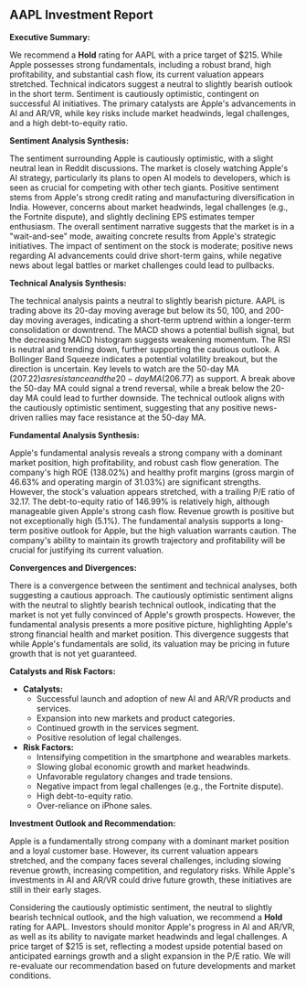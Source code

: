 ## AAPL Investment Report

**Executive Summary:**

We recommend a **Hold** rating for AAPL with a price target of $215. While Apple possesses strong fundamentals, including a robust brand, high profitability, and substantial cash flow, its current valuation appears stretched. Technical indicators suggest a neutral to slightly bearish outlook in the short term. Sentiment is cautiously optimistic, contingent on successful AI initiatives. The primary catalysts are Apple's advancements in AI and AR/VR, while key risks include market headwinds, legal challenges, and a high debt-to-equity ratio.

**Sentiment Analysis Synthesis:**

The sentiment surrounding Apple is cautiously optimistic, with a slight neutral lean in Reddit discussions. The market is closely watching Apple's AI strategy, particularly its plans to open AI models to developers, which is seen as crucial for competing with other tech giants. Positive sentiment stems from Apple's strong credit rating and manufacturing diversification in India. However, concerns about market headwinds, legal challenges (e.g., the Fortnite dispute), and slightly declining EPS estimates temper enthusiasm. The overall sentiment narrative suggests that the market is in a "wait-and-see" mode, awaiting concrete results from Apple's strategic initiatives. The impact of sentiment on the stock is moderate; positive news regarding AI advancements could drive short-term gains, while negative news about legal battles or market challenges could lead to pullbacks.

**Technical Analysis Synthesis:**

The technical analysis paints a neutral to slightly bearish picture. AAPL is trading above its 20-day moving average but below its 50, 100, and 200-day moving averages, indicating a short-term uptrend within a longer-term consolidation or downtrend. The MACD shows a potential bullish signal, but the decreasing MACD histogram suggests weakening momentum. The RSI is neutral and trending down, further supporting the cautious outlook. A Bollinger Band Squeeze indicates a potential volatility breakout, but the direction is uncertain. Key levels to watch are the 50-day MA ($207.22) as resistance and the 20-day MA ($206.77) as support. A break above the 50-day MA could signal a trend reversal, while a break below the 20-day MA could lead to further downside. The technical outlook aligns with the cautiously optimistic sentiment, suggesting that any positive news-driven rallies may face resistance at the 50-day MA.

**Fundamental Analysis Synthesis:**

Apple's fundamental analysis reveals a strong company with a dominant market position, high profitability, and robust cash flow generation. The company's high ROE (138.02%) and healthy profit margins (gross margin of 46.63% and operating margin of 31.03%) are significant strengths. However, the stock's valuation appears stretched, with a trailing P/E ratio of 32.17. The debt-to-equity ratio of 146.99% is relatively high, although manageable given Apple's strong cash flow. Revenue growth is positive but not exceptionally high (5.1%). The fundamental analysis supports a long-term positive outlook for Apple, but the high valuation warrants caution. The company's ability to maintain its growth trajectory and profitability will be crucial for justifying its current valuation.

**Convergences and Divergences:**

There is a convergence between the sentiment and technical analyses, both suggesting a cautious approach. The cautiously optimistic sentiment aligns with the neutral to slightly bearish technical outlook, indicating that the market is not yet fully convinced of Apple's growth prospects. However, the fundamental analysis presents a more positive picture, highlighting Apple's strong financial health and market position. This divergence suggests that while Apple's fundamentals are solid, its valuation may be pricing in future growth that is not yet guaranteed.

**Catalysts and Risk Factors:**

*   **Catalysts:**
    *   Successful launch and adoption of new AI and AR/VR products and services.
    *   Expansion into new markets and product categories.
    *   Continued growth in the services segment.
    *   Positive resolution of legal challenges.
*   **Risk Factors:**
    *   Intensifying competition in the smartphone and wearables markets.
    *   Slowing global economic growth and market headwinds.
    *   Unfavorable regulatory changes and trade tensions.
    *   Negative impact from legal challenges (e.g., the Fortnite dispute).
    *   High debt-to-equity ratio.
    *   Over-reliance on iPhone sales.

**Investment Outlook and Recommendation:**

Apple is a fundamentally strong company with a dominant market position and a loyal customer base. However, its current valuation appears stretched, and the company faces several challenges, including slowing revenue growth, increasing competition, and regulatory risks. While Apple's investments in AI and AR/VR could drive future growth, these initiatives are still in their early stages.

Considering the cautiously optimistic sentiment, the neutral to slightly bearish technical outlook, and the high valuation, we recommend a **Hold** rating for AAPL. Investors should monitor Apple's progress in AI and AR/VR, as well as its ability to navigate market headwinds and legal challenges. A price target of $215 is set, reflecting a modest upside potential based on anticipated earnings growth and a slight expansion in the P/E ratio. We will re-evaluate our recommendation based on future developments and market conditions.
